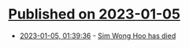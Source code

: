 # [Published on 2023-01-05](index.md)

* [2023-01-05, 01:39:36](https://news.ycombinator.com/item?id=34254766) - [Sim Wong Hoo has died](https://www.theedgesingapore.com/news/company-news/creative-technologys-sim-wong-hoo-dies)
